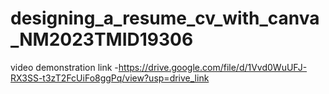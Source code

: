 # designing_a_resume_cv_with_canva_NM2023TMID19306
video demonstration link -https://drive.google.com/file/d/1Vvd0WuUFJ-RX3SS-t3zT2FcUiFo8ggPq/view?usp=drive_link
